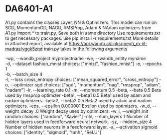# DA6401-A1
A1.py contains the classes Layer, NN & Optimizers. This model can run on SGD, MomentumGD, NAGD, RMSProp, Adam & NAdam optimizers
from A1.py import * to train.py. Save both in same directory
Use requirements.txt to get necessary packages. use pip install -r requirements.txt 
More details in attached report, available at https://api.wandb.ai/links/megh_m-iit-madras/yggk5zqd
train.py takes in the following arguments

-wp, --wandb_project	myprojectname 
-we, --wandb_entity	myname	
-d, --dataset	fashion_mnist	choices: ["mnist", "fashion_mnist"]
-e, --epochs	1	
-b, --batch_size	4	
-l, --loss	cross_entropy	choices: ["mean_squared_error", "cross_entropy"]
-o, --optimizer	sgd	choices: ["sgd", "momentum", "nag", "rmsprop", "adam", "nadam"]
-lr, --learning_rate	0.1
-m, --momentum	0.5	
-beta, --beta	0.5	Beta used by rmsprop optimizer
-beta1, --beta1	0.5	Beta1 used by adam and nadam optimizers.
-beta2, --beta2	0.5	Beta2 used by adam and nadam optimizers.
-eps, --epsilon	0.000001	Epsilon used by optimizers.
-w_d, --weight_decay	.0	Weight decay used by optimizers.
-w_i, --weight_init	random	choices: ["random", "Xavier"]
-nhl, --num_layers	1	Number of hidden layers used in feedforward neural network.
-sz, --hidden_size	4	Number of hidden neurons in a feedforward layer.
-a, --activation	sigmoid	choices: ["identity", "sigmoid", "tanh", "ReLU"]
